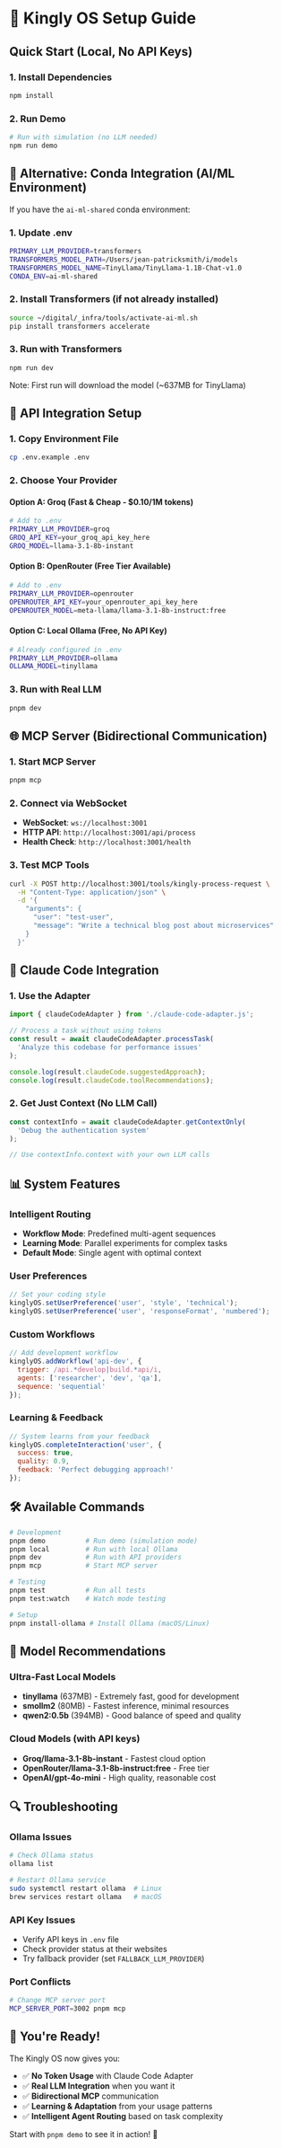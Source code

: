 # 🚀 Kingly OS Setup Guide

## Quick Start (Local, No API Keys)

### 1. Install Dependencies
```bash
npm install
```

### 2. Run Demo
```bash
# Run with simulation (no LLM needed)
npm run demo
```

## 🐍 Alternative: Conda Integration (AI/ML Environment)

If you have the `ai-ml-shared` conda environment:

### 1. Update .env
```bash
PRIMARY_LLM_PROVIDER=transformers
TRANSFORMERS_MODEL_PATH=/Users/jean-patricksmith/i/models
TRANSFORMERS_MODEL_NAME=TinyLlama/TinyLlama-1.1B-Chat-v1.0
CONDA_ENV=ai-ml-shared
```

### 2. Install Transformers (if not already installed)
```bash
source ~/digital/_infra/tools/activate-ai-ml.sh
pip install transformers accelerate
```

### 3. Run with Transformers
```bash
npm run dev
```

Note: First run will download the model (~637MB for TinyLlama)

## 🔌 API Integration Setup

### 1. Copy Environment File
```bash
cp .env.example .env
```

### 2. Choose Your Provider

#### Option A: Groq (Fast & Cheap - $0.10/1M tokens)
```bash
# Add to .env
PRIMARY_LLM_PROVIDER=groq
GROQ_API_KEY=your_groq_api_key_here
GROQ_MODEL=llama-3.1-8b-instant
```

#### Option B: OpenRouter (Free Tier Available)
```bash
# Add to .env
PRIMARY_LLM_PROVIDER=openrouter
OPENROUTER_API_KEY=your_openrouter_api_key_here
OPENROUTER_MODEL=meta-llama/llama-3.1-8b-instruct:free
```

#### Option C: Local Ollama (Free, No API Key)
```bash
# Already configured in .env
PRIMARY_LLM_PROVIDER=ollama
OLLAMA_MODEL=tinyllama
```

### 3. Run with Real LLM
```bash
pnpm dev
```

## 🌐 MCP Server (Bidirectional Communication)

### 1. Start MCP Server
```bash
pnpm mcp
```

### 2. Connect via WebSocket
- **WebSocket**: `ws://localhost:3001`
- **HTTP API**: `http://localhost:3001/api/process`
- **Health Check**: `http://localhost:3001/health`

### 3. Test MCP Tools
```bash
curl -X POST http://localhost:3001/tools/kingly-process-request \
  -H "Content-Type: application/json" \
  -d '{
    "arguments": {
      "user": "test-user",
      "message": "Write a technical blog post about microservices"
    }
  }'
```

## 🤖 Claude Code Integration

### 1. Use the Adapter
```javascript
import { claudeCodeAdapter } from './claude-code-adapter.js';

// Process a task without using tokens
const result = await claudeCodeAdapter.processTask(
  'Analyze this codebase for performance issues'
);

console.log(result.claudeCode.suggestedApproach);
console.log(result.claudeCode.toolRecommendations);
```

### 2. Get Just Context (No LLM Call)
```javascript
const contextInfo = await claudeCodeAdapter.getContextOnly(
  'Debug the authentication system'
);

// Use contextInfo.context with your own LLM calls
```

## 📊 System Features

### Intelligent Routing
- **Workflow Mode**: Predefined multi-agent sequences
- **Learning Mode**: Parallel experiments for complex tasks  
- **Default Mode**: Single agent with optimal context

### User Preferences
```javascript
// Set your coding style
kinglyOS.setUserPreference('user', 'style', 'technical');
kinglyOS.setUserPreference('user', 'responseFormat', 'numbered');
```

### Custom Workflows
```javascript
// Add development workflow
kinglyOS.addWorkflow('api-dev', {
  trigger: /api.*develop|build.*api/i,
  agents: ['researcher', 'dev', 'qa'],
  sequence: 'sequential'
});
```

### Learning & Feedback
```javascript
// System learns from your feedback
kinglyOS.completeInteraction('user', {
  success: true,
  quality: 0.9,
  feedback: 'Perfect debugging approach!'
});
```

## 🛠️ Available Commands

```bash
# Development
pnpm demo          # Run demo (simulation mode)
pnpm local         # Run with local Ollama
pnpm dev           # Run with API providers
pnpm mcp           # Start MCP server

# Testing
pnpm test          # Run all tests
pnpm test:watch    # Watch mode testing

# Setup
pnpm install-ollama # Install Ollama (macOS/Linux)
```

## 🎯 Model Recommendations

### Ultra-Fast Local Models
- **tinyllama** (637MB) - Extremely fast, good for development
- **smollm2** (80MB) - Fastest inference, minimal resources
- **qwen2:0.5b** (394MB) - Good balance of speed and quality

### Cloud Models (with API keys)
- **Groq/llama-3.1-8b-instant** - Fastest cloud option
- **OpenRouter/llama-3.1-8b-instruct:free** - Free tier
- **OpenAI/gpt-4o-mini** - High quality, reasonable cost

## 🔍 Troubleshooting

### Ollama Issues
```bash
# Check Ollama status
ollama list

# Restart Ollama service
sudo systemctl restart ollama  # Linux
brew services restart ollama   # macOS
```

### API Key Issues
- Verify API keys in `.env` file
- Check provider status at their websites
- Try fallback provider (set `FALLBACK_LLM_PROVIDER`)

### Port Conflicts
```bash
# Change MCP server port
MCP_SERVER_PORT=3002 pnpm mcp
```

## 🎉 You're Ready!

The Kingly OS now gives you:
- ✅ **No Token Usage** with Claude Code Adapter
- ✅ **Real LLM Integration** when you want it
- ✅ **Bidirectional MCP** communication
- ✅ **Learning & Adaptation** from your usage patterns
- ✅ **Intelligent Agent Routing** based on task complexity

Start with `pnpm demo` to see it in action! 🚀